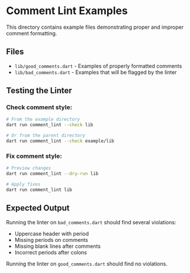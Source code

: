 # Comment Lint Examples

This directory contains example files demonstrating proper and improper comment formatting.

## Files

- `lib/good_comments.dart` - Examples of properly formatted comments
- `lib/bad_comments.dart` - Examples that will be flagged by the linter

## Testing the Linter

### Check comment style:
```bash
# From the example directory
dart run comment_lint --check lib

# Or from the parent directory
dart run comment_lint --check example/lib
```

### Fix comment style:
```bash
# Preview changes
dart run comment_lint --dry-run lib

# Apply fixes
dart run comment_lint lib
```

## Expected Output

Running the linter on `bad_comments.dart` should find several violations:
- Uppercase header with period
- Missing periods on comments
- Missing blank lines after comments
- Incorrect periods after colons

Running the linter on `good_comments.dart` should find no violations.